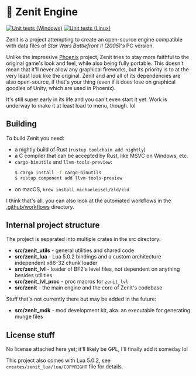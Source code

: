 # 🚀 Zenit Engine
[![Unit tests (Windows)](https://github.com/natanalt/zenit/actions/workflows/unit-tests-windows.yml/badge.svg)](https://github.com/natanalt/zenit/actions/workflows/unit-tests-windows.yml) [![Unit tests (Linux)](https://github.com/natanalt/zenit/actions/workflows/unit-tests-linux.yml/badge.svg)](https://github.com/natanalt/zenit/actions/workflows/unit-tests-linux.yml)

Zenit is a project attempting to create an open-source engine compatible with data files of *Star Wars Battlefront II (2005)'s* PC version.

Unlike the impressive [Phoenix](https://github.com/LibSWBF2/SWBF2Phoenix) project, Zenit tries to stay more faithful to the original game's look and feel, while also being fully portable. This doesn't mean that it'll never allow any graphical fireworks, but its priority is to at the very least look like the original. Zenit and and all of its dependencies are also open-source, if that's your thing (even if it does lose on graphical goodies of Unity, which are used in Phoenix).

It's still super early in its life and you can't even start it yet. Work is underway to make it at least load to menu, though. lol

## Building
To build Zenit you need:
 * a nightly build of Rust (`rustup toolchain add nightly`)
 * a C compiler that can be accepted by Rust, like MSVC on Windows, etc.
 * `cargo-binutils` and `llvm-tools-preview`:
   ```sh
   $ cargo install -f cargo-binutils
   $ rustup component add llvm-tools-preview
   ```
 * on macOS, `brew install michaeleisel/zld/zld`

I think that's all, you can also look at the automated workflows in the [.github/workflows](.github/workflows) directory.

## Internal project structure
The project is separated into multiple crates in the src directory:
 * **src/zenit_utils** - general utilities and shared code
 * **src/zenit_lua** - Lua 5.0.2 bindings and a custom architecture independent x86-32 chunk loader
 * **src/zenit_lvl** - loader of BF2's level files, not dependent on anything besides utilities
 * **src/zenit_lvl_proc** - proc macros for `zenit_lvl`
 * **src/zenit** - the main engine and the core of Zenit's codebase

Stuff that's not currently there but may be added in the future:
 * **src/zenit_mdk** - mod development kit, aka. an executable for generating munge files 

## License stuff
No license attached here yet; it'll likely be GPL, I'll finally add it someday lol

This project also comes with Lua 5.0.2, see `creates/zenit_lua/lua/COPYRIGHT` file for details.

